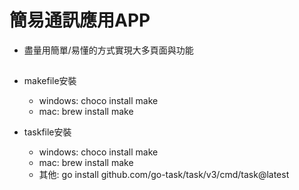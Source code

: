 
# 簡易通訊應用APP

- 盡量用簡單/易懂的方式實現大多頁面與功能

## 

- makefile安裝
  - windows: choco install make
  - mac: brew install make

- taskfile安裝
  - windows: choco install make
  - mac: brew install make
  - 其他: go install github.com/go-task/task/v3/cmd/task@latest
